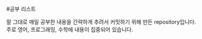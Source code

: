 #공부 리스트  


말 그대로 매일 공부한 내용을 간략하게 추려서 커밋하기 위해 만든 repository입니다.  
주로 영어, 프로그래밍, 수학에 내용이 집중되어 있습니다.  


